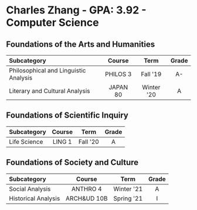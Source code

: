 # Charles Zhang - GPA: 3.92 - Computer Science

## Foundations of the Arts and Humanities

| Subcategory | Course | Term | Grade |
|:---|:---:|:---:|:---:|
| Philosophical and Linguistic Analysis | PHILOS 3 | Fall '19 | A- |
| Literary and Cultural Analysis | JAPAN 80 | Winter '20 | A |

## Foundations of Scientific Inquiry

| Subcategory | Course | Term | Grade |
|:---|:---:|:---:|:---:|
| Life Science | LING 1 | Fall '20 | A |

## Foundations of Society and Culture

| Subcategory         |   Course    |    Term    | Grade |
| :------------------ | :---------: | :--------: | :---: |
| Social Analysis     |  ANTHRO 4   | Winter '21 |   A   |
| Historical Analysis | ARCH&UD 10B | Spring '21 |   I   |

